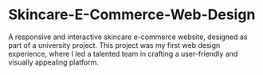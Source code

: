 # Skincare-E-Commerce-Web-Design
A responsive and interactive skincare e-commerce website, designed as part of a university project. This project was my first web design experience, where I led a talented team in crafting a user-friendly and visually appealing platform.
